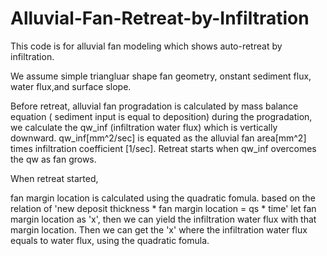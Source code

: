 # Alluvial-Fan-Retreat-by-Infiltration

This code is for alluvial fan modeling which shows auto-retreat by infiltration.

We assume  simple triangluar shape fan geometry, onstant sediment flux, water flux,and surface slope.

Before retreat, alluvial fan progradation is calculated by mass balance equation ( sediment input is equal to deposition)
during the progradation, we calculate the qw_inf (infiltration water flux) which is vertically downward.
qw_inf[mm^2/sec] is equated as the alluvial fan area[mm^2] times infiltration coefficient [1/sec].
Retreat starts when qw_inf overcomes the qw as fan grows.


When retreat started,

fan margin location is calculated using the quadratic fomula.
based on the relation of 'new deposit thickness * fan margin location = qs * time'
let fan margin location as 'x', then we can yield the infiltration water flux with that margin location.
Then we can get the 'x' where the infiltration water flux equals to water flux, using the quadratic fomula.

